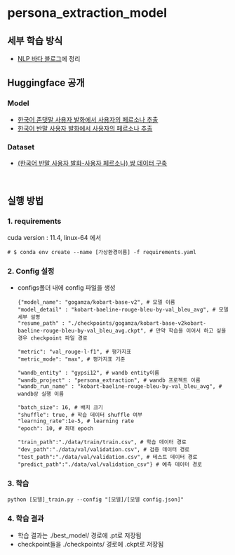 # persona_extraction_model

## 세부 학습 방식
- [NLP 바다 블로그](https://blog.naver.com/gypsi12/223378404085)에 정리

## Huggingface 공개
### Model
- [한국어 존댓말 사용자 발화에서 사용자의 페르소나 추출](https://huggingface.co/NLPBada/kobart-chat-persona-extraction)
- [한국어 반말 사용자 발화에서 사용자의 페르소나 추출](https://huggingface.co/NLPBada/kobart-chat-persona-extraction-v2)
### Dataset
- [(한국어 반말 사용자 발화-사용자 페르소나) 쌍 데이터 구축](https://huggingface.co/datasets/NLPBada/korean-persona-chat-dataset/tree/main)

<br/>

## 실행 방법

### 1. requirements
cuda version : 11.4, linux-64 에서
```
# $ conda env create --name [가상환경이름] -f requirements.yaml
```

### 2. Config 설정
- configs폴더 내에 config 파일을 생성
  ```
  {"model_name": "gogamza/kobart-base-v2", # 모델 이름
  "model_detail" : "kobart-baeline-rouge-bleu-by-val_bleu_avg", # 모델 세부 설명
  "resume_path" : "./checkpoints/gogamza/kobart-base-v2kobart-baeline-rouge-bleu-by-val_bleu_avg.ckpt", # 만약 학습을 이어서 하고 싶을 경우 checkpoint 파일 경로
  
  "metric": "val_rouge-l-f1", # 평가지표
  "metric_mode": "max", # 평가지표 기준

  "wandb_entity" : "gypsi12", # wandb entity이름
  "wandb_project" : "persona_extraction", # wandb 프로젝트 이름
  "wandb_run_name" : "kobart-baeline-rouge-bleu-by-val_bleu_avg", # wandb상 실행 이름
  
  "batch_size": 16, # 배치 크기
  "shuffle": true, # 학습 데이터 shuffle 여부
  "learning_rate":1e-5, # learning rate
  "epoch": 10, # 최대 epoch
  
  "train_path":"./data/train/train.csv", # 학습 데이터 경로
  "dev_path":"./data/val/validation.csv", # 검증 데이터 경로
  "test_path":"./data/val/validation.csv", # 테스트 데이터 경로
  "predict_path":"./data/val/validation_csv"} # 예측 데이터 경로
  ```

### 3. 학습
```
python [모델]_train.py --config "[모델]/[모델 config.json]"
```

### 4. 학습 결과
- 학습 결과는 ./best_model/ 경로에 .pt로 저장됨
- checkpoint들을 ./checkpoints/ 경로에 .ckpt로 저장됨
